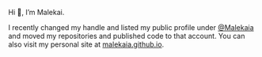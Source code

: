 Hi 👋, I’m Malekai.

I recently changed my handle and listed my public profile under [@Malekaia](https://github.com/Malekaia/) and moved my repositories and published code to that account. You can also visit my personal site at [malekaia.github.io](https://malekaia.github.io).

